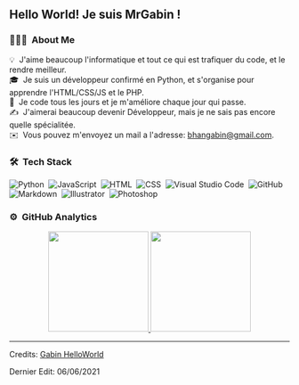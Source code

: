<h2>Hello World! Je suis MrGabin !</h2>

### 👨🏻‍💻 &nbsp;About Me

  💡 &nbsp;J'aime beaucoup l'informatique et tout ce qui est trafiquer du code, et le rendre meilleur.\
  🎓 &nbsp;Je suis un développeur confirmé en Python, et s'organise pour apprendre l'HTML/CSS/JS et le PHP.\
  🌱 &nbsp;Je code tous les jours et je m'améliore chaque jour qui passe.\
  ✍️ &nbsp;J'aimerai beaucoup devenir Développeur, mais je ne sais pas encore quelle spécialitée.\
  ✉️ &nbsp;Vous pouvez m'envoyez un mail a l'adresse: bhangabin@gmail.com.

### 🛠 &nbsp;Tech Stack

![Python](https://img.shields.io/badge/-Python-05122A?style=flat&logo=python)&nbsp;
![JavaScript](https://img.shields.io/badge/-JavaScript-05122A?style=flat&logo=javascript)&nbsp;
![HTML](https://img.shields.io/badge/-HTML-05122A?style=flat&logo=HTML5)&nbsp;
![CSS](https://img.shields.io/badge/-CSS-05122A?style=flat&logo=CSS3&logoColor=1572B6)&nbsp;
![Visual Studio Code](https://img.shields.io/badge/-Visual%20Studio%20Code-05122A?style=flat&logo=visual-studio-code&logoColor=007ACC)&nbsp;
![GitHub](https://img.shields.io/badge/-GitHub-05122A?style=flat&logo=github)&nbsp;
![Markdown](https://img.shields.io/badge/-Markdown-05122A?style=flat&logo=markdown)&nbsp;
![Illustrator](https://img.shields.io/badge/-Illustrator-05122A?style=flat&logo=adobe-illustrator)&nbsp;
![Photoshop](https://img.shields.io/badge/-Photoshop-05122A?style=flat&logo=adobe-photoshop)&nbsp;

### ⚙️ &nbsp;GitHub Analytics

<p align="center">
<a href="https://github.com/GabinCleaver">
  <img height="180em" src="https://github-readme-stats-eight-theta.vercel.app/api?username=GabinCleaver&show_icons=true&theme=algolia&include_all_commits=true&locale=fr"/>
  <img height="180em" src="https://github-readme-stats-eight-theta.vercel.app/api/top-langs/?username=GabinCleaver&layout=compact&langs_count=8&theme=algolia&locale=fr"/>
</a>
</p>

-----
Credits: [Gabin HelloWorld](https://github.com/GabinCleaver)

Dernier Edit: 06/06/2021
